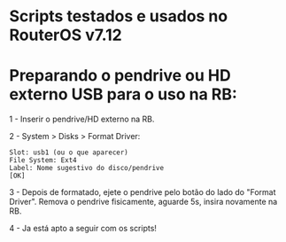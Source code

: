 # Scripts testados e usados no RouterOS v7.12
# Preparando o pendrive ou HD externo USB para o uso na RB:

1 - Inserir o pendrive/HD externo na RB.

2 - System > Disks > Format Driver:

	Slot: usb1 (ou o que aparecer)
	File System: Ext4
	Label: Nome sugestivo do disco/pendrive
	[OK]
	
3 - Depois de formatado, ejete o pendrive pelo botão do lado do "Format Driver".
	Remova o pendrive fisicamente, aguarde 5s, insira novamente na RB.

4 - Ja está apto a seguir com os scripts!
